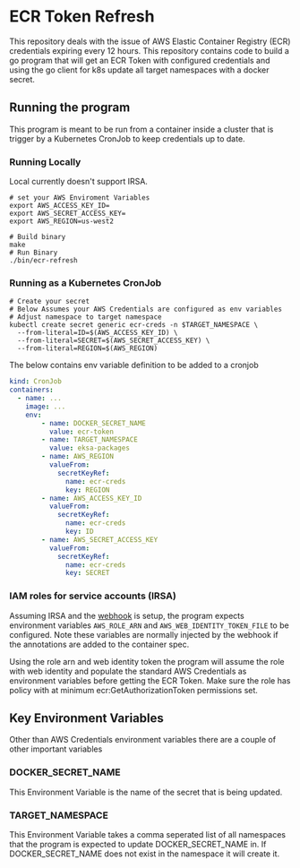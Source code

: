 # ECR Token Refresh
This repository deals with the issue of AWS Elastic Container Registry (ECR) credentials expiring every 12 hours.
This repository contains code to build a go program that will get an ECR Token with configured credentials and using the
go client for k8s update all target namespaces with a docker secret.

## Running the program
This program is meant to be run from a container inside a cluster that is trigger by a Kubernetes CronJob to keep 
credentials up to date.

### Running Locally
Local currently doesn't support IRSA.

```
# set your AWS Enviroment Variables
export AWS_ACCESS_KEY_ID=
export AWS_SECRET_ACCESS_KEY=
export AWS_REGION=us-west2

# Build binary
make
# Run Binary
./bin/ecr-refresh
```

### Running as a Kubernetes CronJob
```
# Create your secret
# Below Assumes your AWS Credentials are configured as env variables
# Adjust namespace to target namespace
kubectl create secret generic ecr-creds -n $TARGET_NAMESPACE \
  --from-literal=ID=$(AWS_ACCESS_KEY_ID) \
  --from-literal=SECRET=$(AWS_SECRET_ACCESS_KEY) \
  --from-literal=REGION=$(AWS_REGION)
```
The below contains env variable definition to be added to a cronjob

```yaml
kind: CronJob
containers:
  - name: ...
    image: ...
    env:
        - name: DOCKER_SECRET_NAME
          value: ecr-token
        - name: TARGET_NAMESPACE
          value: eksa-packages
        - name: AWS_REGION
          valueFrom:
            secretKeyRef:
              name: ecr-creds
              key: REGION
        - name: AWS_ACCESS_KEY_ID
          valueFrom:
            secretKeyRef:
              name: ecr-creds
              key: ID
        - name: AWS_SECRET_ACCESS_KEY
          valueFrom:
            secretKeyRef:
              name: ecr-creds
              key: SECRET

```

### IAM roles for service accounts (IRSA)
Assuming IRSA and the [webhook](https://github.com/aws/amazon-eks-pod-identity-webhook) is setup, the program expects environment variables
```AWS_ROLE_ARN``` and ```AWS_WEB_IDENTITY_TOKEN_FILE``` to be configured. Note these variables are normally injected
by the webhook if the annotations are added to the container spec.

Using the role arn and web identity token the program will assume the role with web identity and populate
the standard AWS Credentials as environment variables before getting the ECR Token. Make sure the role has policy with 
at minimum ecr:GetAuthorizationToken permissions set.

## Key Environment Variables
Other than AWS Credentials environment variables there are a couple of other important variables

### DOCKER_SECRET_NAME
This Environment Variable is the name of the secret that is being updated.

### TARGET_NAMESPACE
This Environment Variable takes a comma seperated list of all namespaces that the program is expected to update
DOCKER_SECRET_NAME in. If DOCKER_SECRET_NAME does not exist in the namespace it will create it.